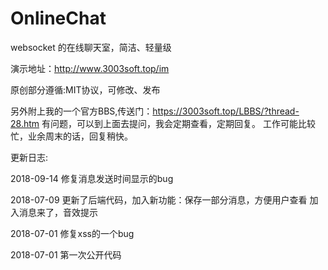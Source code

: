 # OnlineChat
websocket 的在线聊天室，简洁、轻量级

演示地址：http://www.3003soft.top/im

原创部分遵循:MIT协议，可修改、发布

另外附上我的一个官方BBS,传送门：https://3003soft.top/LBBS/?thread-28.htm
有问题，可以到上面去提问，我会定期查看，定期回复。
工作可能比较忙，业余周末的话，回复稍快。


更新日志:

2018-09-14
修复消息发送时间显示的bug


2018-07-09
更新了后端代码，加入新功能：保存一部分消息，方便用户查看
加入消息来了，音效提示

2018-07-01
修复xss的一个bug

2018-07-01
第一次公开代码
